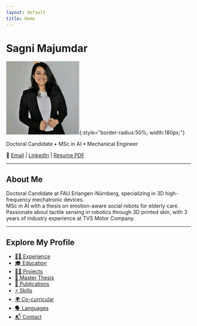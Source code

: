```yaml
---
layout: default
title: Home
---
```


# Sagni Majumdar  
![Profile Picture](/assets/My_Photo.jpg){:style="border-radius:50%; width:180px;"}

Doctoral Candidate • MSc in AI • Mechanical Engineer  

📧 [Email](mailto:sagni.majumdar@fau.de) | [LinkedIn](https://www.linkedin.com/in/sagni-majumdar) | [Resume PDF](/assets/Sagni_Majumdar_Resume.pdf)

---

## About Me
Doctoral Candidate at FAU Erlangen-Nürnberg, specializing in 3D high-frequency mechatronic devices.  
MSc in AI with a thesis on emotion-aware social robots for elderly care.  
Passionate about tactile sensing in robotics through 3D printed skin, with 3 years of industry experience at TVS Motor Company.  

---

## Explore My Profile  

- [👨‍💼 Experience](experience.md)  
- [🎓 Education](education.md)  
- [🧑‍💻 Projects](projects.md)  
- [📖 Master Thesis](thesis.md)  
- [📑 Publications](publications.md)  
- [⚡ Skills](skills.md)  
- [🌍 Co-curricular](cocurricular.md)  
- [🗣️ Languages](languages.md)  
- [📬 Contact](contact.md)  
